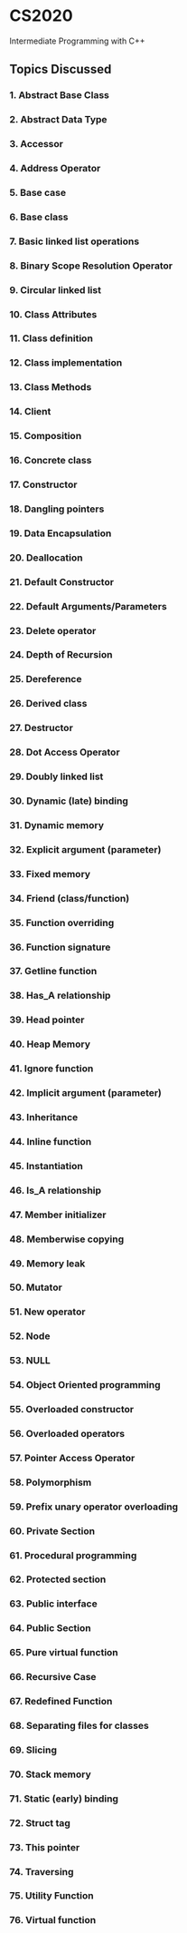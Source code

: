 # CS2020
Intermediate Programming with C++

## Topics Discussed
### 1. Abstract Base Class  
### 2. Abstract Data Type 
### 3. Accessor 
### 4. Address Operator 
### 5. Base case 
### 6. Base class 
### 7. Basic linked list operations 
### 8. Binary Scope Resolution Operator 
### 9. Circular linked list 
### 10. Class Attributes 
### 11. Class definition 
### 12. Class implementation 
### 13. Class Methods 
### 14. Client 
### 15. Composition 
### 16. Concrete class 
### 17. Constructor 
### 18. Dangling pointers 
### 19. Data Encapsulation 
### 20. Deallocation 
### 21. Default Constructor 
### 22. Default Arguments/Parameters 
### 23. Delete operator 
### 24. Depth of Recursion 
### 25. Dereference 
### 26. Derived class  
### 27. Destructor 
### 28. Dot Access Operator 
### 29. Doubly linked list 
### 30. Dynamic (late) binding 
### 31. Dynamic memory 
### 32. Explicit argument (parameter) 
### 33. Fixed memory 
### 34. Friend (class/function) 
### 35. Function overriding 
### 36. Function signature 
### 37. Getline function 
### 38. Has_A relationship 
### 39. Head pointer 
### 40. Heap Memory 
### 41. Ignore function 
### 42. Implicit argument (parameter) 
### 43. Inheritance 
### 44. Inline function 
### 45. Instantiation 
### 46. Is_A relationship 
### 47. Member initializer 
### 48. Memberwise copying 
### 49. Memory leak 
### 50. Mutator 
### 51. New operator 
### 52. Node 
### 53. NULL 
### 54. Object Oriented programming 
### 55. Overloaded constructor 
### 56. Overloaded operators 
### 57. Pointer Access Operator 
### 58. Polymorphism 
### 59. Prefix unary operator overloading 
### 60. Private Section 
### 61. Procedural programming 
### 62. Protected section 
### 63. Public interface 
### 64. Public Section 
### 65. Pure virtual function 
### 66. Recursive Case 
### 67. Redefined Function 
### 68. Separating files for classes 
### 69. Slicing 
### 70. Stack memory 
### 71. Static (early) binding 
### 72. Struct tag 
### 73. This pointer 
### 74. Traversing 
### 75. Utility Function 
### 76. Virtual function
